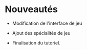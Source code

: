 # Nouveautés
* Modification de l'interface de jeu

* Ajout des spécialités de jeu

* Finalisation du tutoriel.
